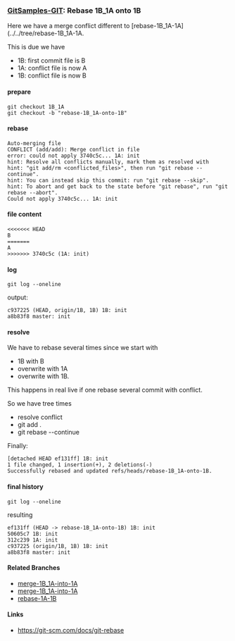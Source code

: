 ### [GitSamples-GIT](../../tree/master): Rebase 1B_1A onto 1B
Here we have a merge conflict different to [rebase-1B_1A-1A](../../tree/rebase-1B_1A-1A.

This is due we have 
* 1B: first commit file is B
* 1A: conflict file is now A
* 1B: conflict file is now B

#### prepare
    git checkout 1B_1A
    git checkout -b "rebase-1B_1A-onto-1B"

#### rebase 

    Auto-merging file
    CONFLICT (add/add): Merge conflict in file
    error: could not apply 3740c5c... 1A: init
    hint: Resolve all conflicts manually, mark them as resolved with
    hint: "git add/rm <conflicted_files>", then run "git rebase --continue".
    hint: You can instead skip this commit: run "git rebase --skip".
    hint: To abort and get back to the state before "git rebase", run "git rebase --abort".
    Could not apply 3740c5c... 1A: init

#### file content

    <<<<<<< HEAD
    B
    =======
    A
    >>>>>>> 3740c5c (1A: init)

#### log

    git log --oneline

output:

    c937225 (HEAD, origin/1B, 1B) 1B: init
    a8b83f8 master: init


#### resolve
We have to rebase several times since we start with 
* 1B with B
* overwrite with 1A
* overwrite with 1B.

This happens in real live if one rebase several commit with conflict.

So we have tree times
* resolve conflict
* git add .
* git rebase --continue


Finally: 
    
    [detached HEAD ef131ff] 1B: init
    1 file changed, 1 insertion(+), 2 deletions(-)
    Successfully rebased and updated refs/heads/rebase-1B_1A-onto-1B.

#### final history

    git log --oneline

resulting

    ef131ff (HEAD -> rebase-1B_1A-onto-1B) 1B: init
    50605c7 1B: init
    312c239 1A: init
    c937225 (origin/1B, 1B) 1B: init
    a8b83f8 master: init


#### Related Branches
* [merge-1B_1A-into-1A](../../tree/merge-1B_1A-into-1A)
* [merge-1B_1A-into-1A](../../tree/rebase-1B_1A-into-1A)
* [rebase-1A-1B](../../tree/rebase-1A-1B)

#### Links 
* https://git-scm.com/docs/git-rebase